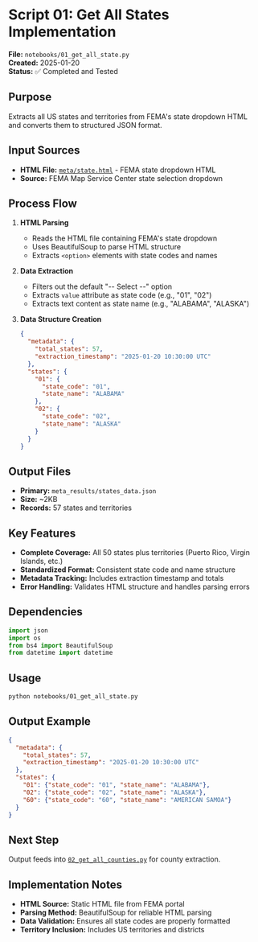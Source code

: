 # Script 01: Get All States Implementation

**File:** `notebooks/01_get_all_state.py`  
**Created:** 2025-01-20  
**Status:** ✅ Completed and Tested

## Purpose

Extracts all US states and territories from FEMA's state dropdown HTML and converts them to structured JSON format.

## Input Sources

- **HTML File:** [`meta/state.html`](../meta/state.html) - FEMA state dropdown HTML
- **Source:** FEMA Map Service Center state selection dropdown

## Process Flow

1. **HTML Parsing**
   - Reads the HTML file containing FEMA's state dropdown
   - Uses BeautifulSoup to parse HTML structure
   - Extracts `<option>` elements with state codes and names

2. **Data Extraction**
   - Filters out the default "-- Select --" option
   - Extracts `value` attribute as state code (e.g., "01", "02")
   - Extracts text content as state name (e.g., "ALABAMA", "ALASKA")

3. **Data Structure Creation**
   ```json
   {
     "metadata": {
       "total_states": 57,
       "extraction_timestamp": "2025-01-20 10:30:00 UTC"
     },
     "states": {
       "01": {
         "state_code": "01",
         "state_name": "ALABAMA"
       },
       "02": {
         "state_code": "02", 
         "state_name": "ALASKA"
       }
     }
   }
   ```

## Output Files

- **Primary:** `meta_results/states_data.json`
- **Size:** ~2KB
- **Records:** 57 states and territories

## Key Features

- **Complete Coverage:** All 50 states plus territories (Puerto Rico, Virgin Islands, etc.)
- **Standardized Format:** Consistent state code and name structure
- **Metadata Tracking:** Includes extraction timestamp and totals
- **Error Handling:** Validates HTML structure and handles parsing errors

## Dependencies

```python
import json
import os
from bs4 import BeautifulSoup
from datetime import datetime
```

## Usage

```bash
python notebooks/01_get_all_state.py
```

## Output Example

```json
{
  "metadata": {
    "total_states": 57,
    "extraction_timestamp": "2025-01-20 10:30:00 UTC"
  },
  "states": {
    "01": {"state_code": "01", "state_name": "ALABAMA"},
    "02": {"state_code": "02", "state_name": "ALASKA"},
    "60": {"state_code": "60", "state_name": "AMERICAN SAMOA"}
  }
}
```

## Next Step

Output feeds into [`02_get_all_counties.py`](2025-01-20_02_get_all_counties.md) for county extraction.

## Implementation Notes

- **HTML Source:** Static HTML file from FEMA portal
- **Parsing Method:** BeautifulSoup for reliable HTML parsing
- **Data Validation:** Ensures all state codes are properly formatted
- **Territory Inclusion:** Includes US territories and districts